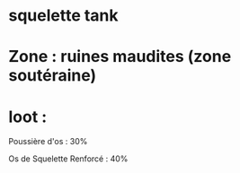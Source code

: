 # squelette tank

# Zone : ruines maudites (zone soutéraine)

# loot : 
Poussière d'os : 30%

Os de Squelette Renforcé : 40%




